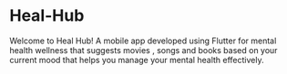 # Heal-Hub
Welcome to Heal Hub! A mobile app developed using Flutter for mental health wellness that suggests movies , songs and books based on 
your current mood that helps you manage your mental health effectively.
